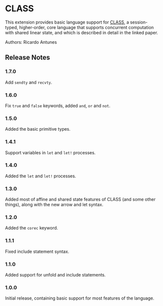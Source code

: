 # CLASS

This extension provides basic language support for [CLASS](http://ctp.di.fct.unl.pt/CLASS/CLASS-thesisPedroRocha.pdf), a session-typed, higher-order, core language that supports concurrent computation with shared linear state, and which is described in detail in the linked paper.

Authors: Ricardo Antunes

## Release Notes

### 1.7.0

Add `sendty` and `recvty`.

### 1.6.0

Fix `true` and `false` keywords, added `and`, `or` and `not`.

### 1.5.0

Added the basic primitive types.

### 1.4.1

Support variables in `let` and `let!` processes.

### 1.4.0

Added the `let` and `let!` processes.

### 1.3.0

Added most of affine and shared state features of CLASS (and some other things), along with the new arrow and let syntax.

### 1.2.0

Added the `corec` keyword.

### 1.1.1

Fixed include statement syntax.

### 1.1.0

Added support for unfold and include statements. 

### 1.0.0

Initial release, containing basic support for most features of the language.
